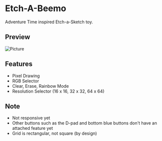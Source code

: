# Etch-A-Beemo
Adventure Time inspired Etch-a-Sketch toy. 
## Preview
![Picture](https://user-images.githubusercontent.com/91216741/182227681-9ed5f17c-28c3-4499-8957-994dcf11d442.png)

## Features
- Pixel Drawing
- RGB Selector
- Clear, Erase, Rainbow Mode
- Resolution Selector (16 x 16, 32 x 32, 64 x 64)

## Note
- Not responsive yet
- Other buttons such as the D-pad and bottom blue buttons don't have an attached feature yet
- Grid is rectangular, not square (by design)



